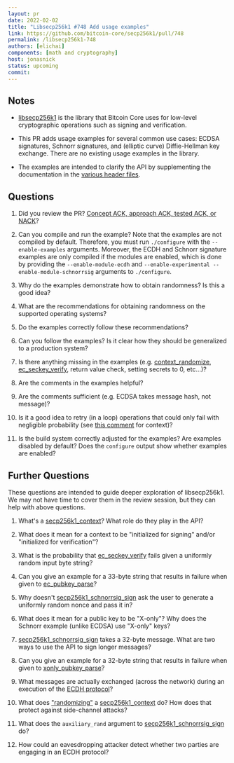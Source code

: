 ```yaml
---
layout: pr
date: 2022-02-02
title: "Libsecp256k1 #748 Add usage examples"
link: https://github.com/bitcoin-core/secp256k1/pull/748
permalink: /libsecp256k1-748
authors: [elichai]
components: [math and cryptography]
host: jonasnick
status: upcoming
commit:
---
```


## Notes

- [libsecp256k1](https://github.com/bitcoin-core/secp256k1/) is the library that Bitcoin Core uses for low-level cryptographic operations such as signing and verification.

- This PR adds usage examples for several common use cases: ECDSA signatures, Schnorr signatures, and (elliptic curve) Diffie-Hellman key exchange. There are no existing usage examples in the library.

- The examples are intended to clarify the API by supplementing the documentation in the [various header files](https://github.com/bitcoin-core/secp256k1/tree/master/include).

## Questions

1. Did you review the PR? [Concept ACK, approach ACK, tested ACK, or
   NACK](https://github.com/bitcoin/bitcoin/blob/master/CONTRIBUTING.md#peer-review)?

2. Can you compile and run the example? Note that the examples are not compiled
   by default. Therefore, you must run `./configure` with the
   `--enable-examples` arguments. Moreover, the ECDH and Schnorr signature
   examples are only compiled if the modules are enabled, which is done by
   providing the `--enable-module-ecdh` and `--enable-experimental
   --enable-module-schnorrsig` arguments to `./configure`.

3. Why do the examples demonstrate how to obtain randomness? Is this a good
   idea?

4. What are the recommendations for obtaining randomness on the supported
   operating systems?

5. Do the examples correctly follow these recommendations?

6. Can you follow the examples? Is it clear how they should be generalized to a
   production system?

7. Is there anything missing in the examples (e.g.
   [context_randomize](https://github.com/ElementsProject/secp256k1-zkp/blob/a5b5909e8d56eb3c23aeb6eb4cdca0a621a0930b/include/secp256k1.h#L749),
   [ec_seckey_verify](https://github.com/ElementsProject/secp256k1-zkp/blob/a5b5909e8d56eb3c23aeb6eb4cdca0a621a0930b/include/secp256k1.h#L593),
   return value check, setting secrets to 0, etc...)?

8. Are the comments in the examples helpful?

9. Are the comments sufficient (e.g. ECDSA takes message hash, not message)?

10. Is it a good idea to retry (in a loop) operations that could only fail with
    negligible probability (see [this
    comment](https://github.com/bitcoin-core/secp256k1/pull/748#pullrequestreview-404120824)
    for context)?

11. Is the build system correctly adjusted for the examples? Are examples
    disabled by default? Does the `configure` output show whether examples are
    enabled?

## Further Questions

These questions are intended to guide deeper exploration of libsecp256k1.
We may not have time to cover them in the review session, but they can help with above questions.

1. What's a
   [secp256k1_context](https://github.com/ElementsProject/secp256k1-zkp/blob/a5b5909e8d56eb3c23aeb6eb4cdca0a621a0930b/include/secp256k1.h#L27)?
   What role do they play in the API?

2. What does it mean for a context to be "initialized for signing" and/or
   "initialized for verification"?

3. What is the probability that
   [ec_seckey_verify](https://github.com/ElementsProject/secp256k1-zkp/blob/a5b5909e8d56eb3c23aeb6eb4cdca0a621a0930b/include/secp256k1.h#L593)
   fails given a uniformly random input byte string?

4. Can you give an example for a 33-byte string that results in failure when
   given to
   [ec_pubkey_parse](https://github.com/ElementsProject/secp256k1-zkp/blob/a5b5909e8d56eb3c23aeb6eb4cdca0a621a0930b/include/secp256k1.h#L343)?

5. Why doesn't
   [secp256k1_schnorrsig_sign](https://github.com/ElementsProject/secp256k1-zkp/blob/a5b5909e8d56eb3c23aeb6eb4cdca0a621a0930b/include/secp256k1_schnorrsig.h#L95)
   ask the user to generate a uniformly random nonce and pass it in?

6. What does it mean for a public key to be "X-only"? Why does the Schnorr
   example (unlike ECDSA) use "X-only" keys?

7. [secp256k1_schnorrsig_sign](https://github.com/ElementsProject/secp256k1-zkp/blob/a5b5909e8d56eb3c23aeb6eb4cdca0a621a0930b/include/secp256k1_schnorrsig.h#L95)
   takes a 32-byte message. What are two ways to use the API to sign longer
   messages?

8. Can you give an example for a 32-byte string that results in failure when
   given to
   [xonly_pubkey_parse](https://github.com/ElementsProject/secp256k1-zkp/blob/a5b5909e8d56eb3c23aeb6eb4cdca0a621a0930b/include/secp256k1_extrakeys.h#L37)?

9. What messages are actually exchanged (across the network) during an
   execution of the [ECDH
   protocol](https://github.com/ElementsProject/secp256k1-zkp/blob/a5b5909e8d56eb3c23aeb6eb4cdca0a621a0930b/include/secp256k1_ecdh.h#L36)?

10. What does
    ["randomizing"](https://github.com/ElementsProject/secp256k1-zkp/blob/a5b5909e8d56eb3c23aeb6eb4cdca0a621a0930b/include/secp256k1.h#L749)
    a [secp256k1_context](https://github.com/ElementsProject/secp256k1-zkp/blob/a5b5909e8d56eb3c23aeb6eb4cdca0a621a0930b/include/secp256k1.h#L27)
    do? How does that protect against side-channel attacks?

11. What does the `auxiliary_rand` argument to
    [secp256k1_schnorrsig_sign](https://github.com/ElementsProject/secp256k1-zkp/blob/a5b5909e8d56eb3c23aeb6eb4cdca0a621a0930b/include/secp256k1_schnorrsig.h#L95)
    do?

12. How could an eavesdropping attacker detect whether two parties are engaging
    in an ECDH protocol?

<!-- TODO: After meeting, uncomment and add meeting log between the irc tags
## Meeting Log

{% irc %}
{% endirc %}
-->
